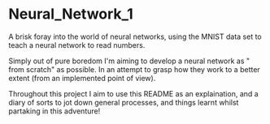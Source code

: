 # Neural_Network_1
A brisk foray into the world of neural networks, using the MNIST data set to teach a neural network to read numbers.

Simply out of pure boredom I'm aiming to develop a neural network as " from scratch" as possible. In an attempt to grasp how they work to a better extent (from an implemented point of view).

Throughout this project I aim to use this README as an explaination, and a diary of sorts to jot down general processes, and things learnt whilst partaking in this adventure!
